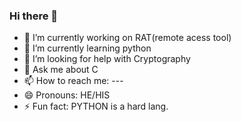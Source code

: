 ### Hi there 👋

- 🔭 I’m currently working on RAT(remote acess tool)
- 🌱 I’m currently learning python
- 🤔 I’m looking for help with Cryptography
- 💬 Ask me about C
- 📫 How to reach me: ---
- 😄 Pronouns: HE/HIS
- ⚡ Fun fact: PYTHON is a hard lang.

